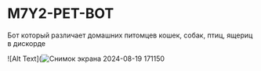 # M7Y2-PET-BOT
Бот который различает домашних питомцев кошек, собак, птиц, ящериц в дискорде


![Alt Text](![Снимок экрана 2024-08-19 171150](https://github.com/user-attachments/assets/fd289a74-1a6e-4a4c-90df-55f47d4df9d4)
